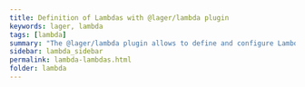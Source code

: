 ```yaml
---
title: Definition of Lambdas with @lager/lambda plugin
keywords: lager, lambda
tags: [lambda]
summary: "The @lager/lambda plugin allows to define and configure Lambdas"
sidebar: lambda_sidebar
permalink: lambda-lambdas.html
folder: lambda
---
```


